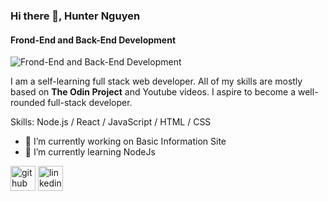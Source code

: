 ### Hi there 👋, Hunter Nguyen
#### Frond-End and Back-End Development
![Frond-End and Back-End Development](https://arturssmirnovs.github.io/github-profile-readme-generator/images/banner.png)

I am a self-learning full stack web developer. All of my skills are mostly based on **The Odin Project** and Youtube videos. I aspire to become a well-rounded full-stack developer.

Skills: Node.js / React / JavaScript / HTML / CSS

- 🔭 I’m currently working on Basic Information Site 
- 🌱 I’m currently learning NodeJs 


[<img src='https://cdn.jsdelivr.net/npm/simple-icons@3.0.1/icons/github.svg' alt='github' height='40'>](https://github.com/https://github.com/TheShadowHQ)  [<img src='https://cdn.jsdelivr.net/npm/simple-icons@3.0.1/icons/linkedin.svg' alt='linkedin' height='40'>](https://www.linkedin.com/in/https://www.linkedin.com/in/hunternguyen//)  

